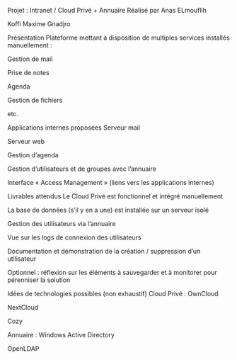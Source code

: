 Projet : Intranet / Cloud Privé + Annuaire
Réalisé par
Anas ELmouflih

Koffi Maxime Gnadjro

Présentation
Plateforme mettant à disposition de multiples services installés manuellement :

Gestion de mail

Prise de notes

Agenda

Gestion de fichiers

etc.

Applications internes proposées
Serveur mail

Serveur web

Gestion d’agenda

Gestion d’utilisateurs et de groupes avec l’annuaire

Interface « Access Management » (liens vers les applications internes)

Livrables attendus
Le Cloud Privé est fonctionnel et intégré manuellement

La base de données (s’il y en a une) est installée sur un serveur isolé

Gestion des utilisateurs via l’annuaire

Vue sur les logs de connexion des utilisateurs

Documentation et démonstration de la création / suppression d’un utilisateur

Optionnel : réflexion sur les éléments à sauvegarder et à monitorer pour pérenniser la solution

Idées de technologies possibles (non exhaustif)
Cloud Privé :
OwnCloud

NextCloud

Cozy

Annuaire :
Windows Active Directory

OpenLDAP
